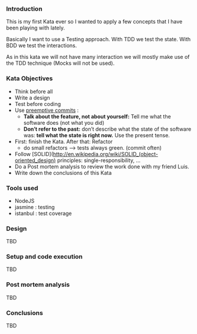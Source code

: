 ### IntroductionThis is my first Kata ever so I wanted to apply a few concepts that I have been playing with lately.Basically I want to use a Testing approach. With TDD we test the state. With BDD we test the interactions.As in this kata we will not have many interaction we will mostly make use of the TDD technique (Mocks will not be used).### Kata Objectives- Think before all- Write a design- Test before coding- Use [preemptive commits](http://arialdomartini.wordpress.com/2012/09/03/pre-emptive-commit-comments/) :  - __Talk about the feature, not about yourself:__ Tell me what the software does (not what you did)  - __Don’t refer to the past:__ don’t describe what the state of the software was: __tell what the state is right now.__ Use the present tense.- First: finish the Kata. After that: Refactor  - do small refactors —> tests always green. (commit often)- Follow [SOLID](http://en.wikipedia.org/wiki/SOLID_(object-oriented_design) principles: single-responsibility, ...- Do a Post mortem analysis to review the work done with my friend Luis.- Write down the conclusions of this Kata ### Tools used- NodeJS- jasmine : testing- istanbul : test coverage### Design
TBD### Setup and code executionTBD### Post mortem analysisTBD### Conclusions TBD